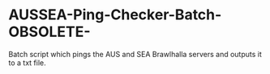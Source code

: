 # AUSSEA-Ping-Checker-Batch-OBSOLETE-
Batch script which pings the AUS and SEA Brawlhalla servers and outputs it to a txt file. 
